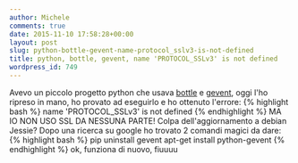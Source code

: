 ```yaml
---
author: Michele
comments: true
date: 2015-11-10 17:58:28+00:00
layout: post
slug: python-bottle-gevent-name-protocol_sslv3-is-not-defined
title: python, bottle, gevent, name 'PROTOCOL_SSLv3' is not defined
wordpress_id: 749
---
```


Avevo un piccolo progetto python che usava [bottle](http://bottlepy.org/docs/dev/index.html) e [gevent](http://www.gevent.org/), oggi l'ho ripreso in mano, ho provato ad eseguirlo e ho ottenuto l'errore:
{% highlight bash %}
name 'PROTOCOL_SSLv3' is not defined
{% endhighlight %}
MA IO NON USO SSL DA NESSUNA PARTE!
Colpa dell'aggiornamento a debian Jessie?
Dopo una ricerca su google ho trovato 2 comandi magici da dare:
{% highlight bash %}
pip uninstall gevent
apt-get install python-gevent
{% endhighlight %}
ok, funziona di nuovo, fiuuuu
